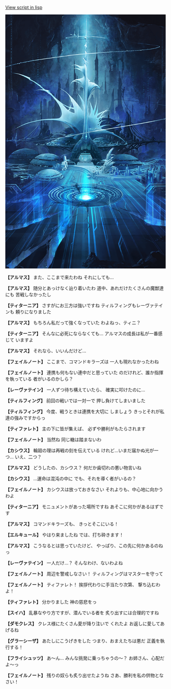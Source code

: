 [View script in lisp](../scripts/110150141.txt)

![profound_nolight.png](../images/backgrounds/profound_nolight.png)

**【アルマス】**
また、ここまで来たわね
それにしても…

**【アルマス】**
随分とあっけなく辿り着いたわ
道中、あれだけたくさんの魔獣達にも
苦戦しなかったし

**【ティターニア】**
さすがにお三方は強いですね
ティルフィングもレーヴァテインも
頼りになりました

**【アルマス】**
もちろん私だって強くなっていた
わよねっ、ティニ？

**【ティターニア】**
そんなに必死にならなくても…
アルマスの成長は私が一番感じて
いますよ

**【アルマス】**
それなら、いいんだけど…

**【フェイルノート】**
ここまで、コマンドキラーズは
一人も現れなかったわね

**【フェイルノート】**
連携も何もない連中だと思っていた
のだけれど、誰か指揮を執っている
者がいるのかしら？

**【レーヴァテイン】**
一人ずつ待ち構えていたら、
確実に叩けたのに…

**【ティルフィング】**
前回の戦いでは一対一で
押し負けてしまいました

**【ティルフィング】**
今度、戦うときは連携を大切に
しましょう
きっとそれが私達の強みですからっ

**【ティファレト】**
主の下に皆が集えば、
必ずや勝利がもたらされます

**【フェイルノート】**
当然ね
同じ轍は踏まないわ

**【カシウス】**
輪廻の理は再戦の刻を伝えている
けれど…いまだ届かぬ光が一つ…
いえ、二つ？

**【アルマス】**
どうしたの、カシウス？
何だか歯切れの悪い物言いね

**【カシウス】**
…運命は混沌の中に
でも、それを導く者がいるの？

**【フェイルノート】**
カシウスは放っておきなさい
それよりも、中心地に向かうわよ

**【ティターニア】**
モニュメントがあった場所ですね
あそこに何かがあるはずです

**【アルマス】**
コマンドキラーズも、
きっとそこにいる！

**【エルキュール】**
やはり来ましたね
では、打ち砕きます！

**【アルマス】**
こうなるとは思っていたけど、
やっぱり、この先に何かあるのねっ

**【レーヴァテイン】**
一人だけ…？
そんなわけ、ないわよね

**【フェイルノート】**
周辺を警戒しなさい！
ティルフィングはマスターを守って

**【フェイルノート】**
ティファレト！
挨拶代わりに手当たり次第、
撃ち込むわよ！

**【ティファレト】**
分かりました
神の慈悲をっ

**【スイハ】**
乱暴なやり方ですが、潜んでいる者を
炙り出すには合理的ですね

**【ダモクレス】**
クレス様にたくさん愛が降り注いで
くれたよ
お返しに愛してあげるね

**【グラーシーザ】**
あたしにこうげきをした
つまり、おまえたちは悪だ
正義を執行する！

**【フライシュッツ】**
あ～ん…
みんな挑発に乗っちゃうの～？
お姉さん、心配だよ～っ

**【フェイルノート】**
残りの奴らも炙り出せたようね
さあ、勝利を私の供物となさい！

